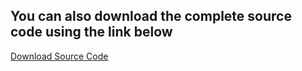 ## You can also download the complete source code using the link below

<a href="https://docs.google.com/document/d/1vDekOp3JqvhgB8KNQYO9QEMCU_KH3pO2oMUmKKHT7F0/edit?usp=sharing">Download Source Code</a>
